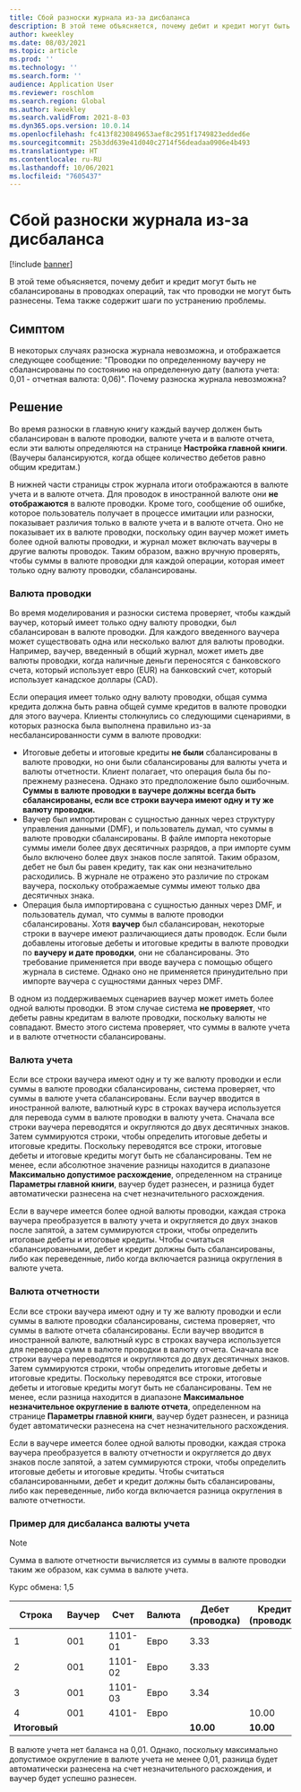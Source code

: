 ```yaml
---
title: Сбой разноски журнала из-за дисбаланса
description: В этой теме объясняется, почему дебит и кредит могут быть не сбалансированы в проводках операций, так что проводки не могут быть разнесены. Тема также содержит шаги по устранению проблемы.
author: kweekley
ms.date: 08/03/2021
ms.topic: article
ms.prod: ''
ms.technology: ''
ms.search.form: ''
audience: Application User
ms.reviewer: roschlom
ms.search.region: Global
ms.author: kweekley
ms.search.validFrom: 2021-8-03
ms.dyn365.ops.version: 10.0.14
ms.openlocfilehash: fc413f8230849653aef8c2951f1749823edded6e
ms.sourcegitcommit: 25b3dd639e41d040c2714f56deadaa0906e4b493
ms.translationtype: HT
ms.contentlocale: ru-RU
ms.lasthandoff: 10/06/2021
ms.locfileid: "7605437"
---
```

# <a name="journal-posting-failure-because-of-imbalance"></a>Сбой разноски журнала из-за дисбаланса

[!include [banner](../includes/banner.md)]

В этой теме объясняется, почему дебит и кредит могут быть не сбалансированы в проводках операций, так что проводки не могут быть разнесены. Тема также содержит шаги по устранению проблемы.

## <a name="symptom"></a>Симптом

В некоторых случаях разноска журнала невозможна, и отображается следующее сообщение: "Проводки по определенному ваучеру не сбалансированы по состоянию на определенную дату (валюта учета: 0,01 - отчетная валюта: 0,06)". Почему разноска журнала невозможна?

## <a name="resolution"></a>Решение

Во время разноски в главную книгу каждый ваучер должен быть сбалансирован в валюте проводки, валюте учета и в валюте отчета, если эти валюты определяются на странице **Настройка главной книги**. (Ваучеры балансируются, когда общее количество дебетов равно общим кредитам.)

В нижней части страницы строк журнала итоги отображаются в валюте учета и в валюте отчета. Для проводок в иностранной валюте они **не отображаются** в валюте проводки. Кроме того, сообщение об ошибке, которое пользователь получает в процессе имитации или разноски, показывает различия только в валюте учета и в валюте отчета. Оно не показывает их в валюте проводки, поскольку один ваучер может иметь более одной валюты проводки, и журнал может включать ваучеры в другие валюты проводок. Таким образом, важно вручную проверять, чтобы суммы в валюте проводки для каждой операции, которая имеет только одну валюту проводки, сбалансированы.

### <a name="transaction-currency"></a>Валюта проводки

Во время моделирования и разноски система проверяет, чтобы каждый ваучер, который имеет только одну валюту проводки, был сбалансирован в валюте проводки. Для каждого введенного ваучера может существовать одна или несколько валют для валюты проводки. Например, ваучер, введенный в общий журнал, может иметь две валюты проводки, когда наличные деньги переносятся с банковского счета, который использует евро (EUR) на банковский счет, который использует канадское доллары (CAD).

Если операция имеет только одну валюту проводки, общая сумма кредита должна быть равна общей сумме кредитов в валюте проводки для этого ваучера. Клиенты столкнулись со следующими сценариями, в которых разноска была выполнена правильно из-за несбалансированности сумм в валюте проводки:

- Итоговые дебеты и итоговые кредиты **не были** сбалансированы в валюте проводки, но они были сбалансированы для валюты учета и валюты отчетности. Клиент полагает, что операция была бы по-прежнему разнесена. Однако это предположение было ошибочным. **Суммы в валюте проводки в ваучере должны всегда быть сбалансированы, если все строки ваучера имеют одну и ту же валюту проводки.**
- Ваучер был импортирован с сущностью данных через структуру управления данными (DMF), и пользователь думал, что суммы в валюте проводки сбалансированы. В файле импорта некоторые суммы имели более двух десятичных разрядов, а при импорте сумм было включено более двух знаков после запятой. Таким образом, дебет не был бы равен кредиту, так как они незначительно расходились. В журнале не отражено это различие по строкам ваучера, поскольку отображаемые суммы имеют только два десятичных знака.
- Операция была импортирована с сущностью данных через DMF, и пользователь думал, что суммы в валюте проводки сбалансированы. Хотя **ваучер** был сбалансирован, некоторые строки в ваучере имеют различающиеся даты проводок. Если были добавлены итоговые дебеты и итоговые кредиты в валюте проводки по **ваучеру и дате проводки**, они не сбалансированы. Это требование применяется при вводе ваучера с помощью общего журнала в системе. Однако оно не применяется принудительно при импорте ваучера с сущностями данных через DMF.

В одном из поддерживаемых сценариев ваучер может иметь более одной валюты проводки. В этом случае система **не проверяет**, что дебеты равны кредитам в валюте проводки, поскольку валюты не совпадают. Вместо этого система проверяет, что суммы в валюте учета и в валюте отчетности сбалансированы.

### <a name="accounting-currency"></a>Валюта учета

Если все строки ваучера имеют одну и ту же валюту проводки и если суммы в валюте проводки сбалансированы, система проверяет, что суммы в валюте учета сбалансированы. Если ваучер вводится в иностранной валюте, валютный курс в строках ваучера используется для перевода сумм в валюте проводки в валюту учета. Сначала все строки ваучера переводятся и округляются до двух десятичных знаков. Затем суммируются строки, чтобы определить итоговые дебеты и итоговые кредиты. Поскольку переводятся все строки, итоговые дебеты и итоговые кредиты могут быть не сбалансированы. Тем не менее, если абсолютное значение разницы находится в диапазоне **Максимально допустимое расхождение**, определенном на странице **Параметры главной книги**, ваучер будет разнесен, и разница будет автоматически разнесена на счет незначительного расхождения.

Если в ваучере имеется более одной валюты проводки, каждая строка ваучера преобразуется в валюту учета и округляется до двух знаков после запятой, а затем суммируются строки, чтобы определить итоговые дебеты и итоговые кредиты. Чтобы считаться сбалансированными, дебет и кредит должны быть сбалансированы, либо как переведенные, либо когда включается разница округления в валюте учета.

### <a name="reporting-currency"></a>Валюта отчетности

Если все строки ваучера имеют одну и ту же валюту проводки и если суммы в валюте проводки сбалансированы, система проверяет, что суммы в валюте отчета сбалансированы. Если ваучер вводится в иностранной валюте, валютный курс в строках ваучера используется для перевода сумм в валюте проводки в валюту отчета. Сначала все строки ваучера переводятся и округляются до двух десятичных знаков. Затем суммируются строки, чтобы определить итоговые дебеты и итоговые кредиты. Поскольку переводятся все строки, итоговые дебеты и итоговые кредиты могут быть не сбалансированы. Тем не менее, если разница находится в диапазоне **Максимальное незначительное округление в валюте отчета**, определенном на странице **Параметры главной книги**, ваучер будет разнесен, и разница будет автоматически разнесена на счет незначительного расхождения.

Если в ваучере имеется более одной валюты проводки, каждая строка ваучера преобразуется в валюту отчетности и округляется до двух знаков после запятой, а затем суммируются строки, чтобы определить итоговые дебеты и итоговые кредиты. Чтобы считаться сбалансированными, дебет и кредит должны быть сбалансированы, либо как переведенные, либо когда включается разница округления в валюте отчетности.

### <a name="example-for-an-accounting-currency-imbalance"></a>Пример для дисбаланса валюты учета

> [!NOTE]
> Сумма в валюте отчетности вычисляется из суммы в валюте проводки таким же образом, как сумма в валюте учета.

Курс обмена: 1,5

| Строка | Ваучер | Счет | Валюта | Дебет (проводка) | Кредит (проводка) | Дебет (учет) | Кредит (учет) |
|---|---|---|---|---|---|---|---|
| 1 | 001 | 1101-01 | Евро | 3.33 | | 5,00 (4,995) | |
| 2 | 001 | 1101-02 | Евро | 3.33 | | 5,00 (4,995) | |
| 3 | 001 | 1101-03 | Евро | 3.34 | | 5.01 | |
| 4 | 001 | 4101- | Евро | | 10.00 | | 15.00 |
| **Итоговый** | | | | **10.00** | **10.00** | **15.01** | **15.00** |

В валюте учета нет баланса на 0,01. Однако, поскольку максимально допустимое округление в валюте учета не менее 0,01, разница будет автоматически разнесена на счет незначительного расхождения, и ваучер будет успешно разнесен.
